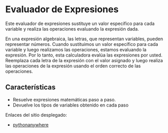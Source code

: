 # Evaluador de Expresiones

Este evaluador de expresiones sustituye un valor específico para cada variable y realiza las operaciones evaluando la expresión dada.

En una expresión algebraica, las letras, que representan variables, pueden representar números. Cuando sustituimos un valor específico para cada variable y luego realizamos las operaciones, estamos evaluando la expresión. Por lo tanto, esta calculadora evalúa las expresiones por usted. Reemplaza cada letra de la expresión con el valor asignado y luego realiza las operaciones de la expresión usando el orden correcto de las operaciones. 

## Características

- Resuelve expresiones matemáticas paso a paso.
- Devuelve los tipos de variables obtenido en cada paso


Enlaces del sitio desplegado:
- [pythonanywhere](http://madaifm.pythonanywhere.com/)

